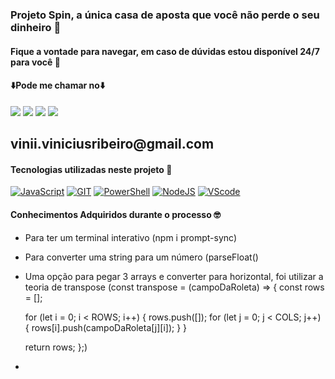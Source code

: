 ### Projeto Spin, a única casa de aposta que você não perde o seu dinheiro 🎰
#### Fique a vontade para navegar, em caso de dúvidas estou disponível 24/7 para você 🫵



#### ⬇️Pode me chamar no⬇️

<div> 
    <a href="https://www.linkedin.com/in/vinicius-ribeiro-4690741ba/" target="_blank"><img src="https://img.shields.io/badge/LinkedIn-0077B5?style=for-the-badge&logo=linkedin&logoColor=white" target="_blank"></a>
    <a href="https://wa.me/5511943232223" target="_blank"><img src="https://img.shields.io/badge/WhatsApp-25D366?style=for-the-badge&logo=whatsapp&logoColor=white" target="_blank"></a>
    <a href="www.youtube.com/@Devdebotas" target="_blank"><img src="https://img.shields.io/badge/YouTube-FF0000?style=for-the-badge&logo=youtube&logoColor=white" target="_blank"></a>
    <a href="vinii.viniciusribeiro@gmail.com" target="_blank"><img src="https://img.shields.io/badge/Gmail-D14836?style=for-the-badge&logo=gmail&logoColor=white" target="_blank"></a> 
    <h2>vinii.viniciusribeiro@gmail.com</h2>
</div>


#### Tecnologias utilizadas neste projeto 🤖

[![JavaScript](	https://img.shields.io/badge/JavaScript-323330?style=for-the-badge&logo=javascript&logoColor=F7DF1E)](#) 
[![GIT](	https://img.shields.io/badge/GIT-E44C30?style=for-the-badge&logo=git&logoColor=white)](#) 
[![PowerShell](	https://img.shields.io/badge/powershell-5391FE?style=for-the-badge&logo=powershell&logoColor=white)](#) 
[![NodeJS](	https://img.shields.io/badge/Node.js-43853D?style=for-the-badge&logo=node.js&logoColor=white)](#) 
[![VScode](	https://img.shields.io/badge/Made%20for-VSCode-1f425f.svg)](#)


#### Conhecimentos Adquiridos durante o processo 🤓

- Para ter um terminal interativo (npm i prompt-sync)
- Para converter uma string para um número (parseFloat()
- Uma opção para pegar 3 arrays e converter para horizontal, foi utilizar a teoria de transpose (const transpose = (campoDaRoleta) => {
  const rows = [];

  for (let i = 0; i < ROWS; i++) {
    rows.push([]);
    for (let j = 0; j < COLS; j++) {
      rows[i].push(campoDaRoleta[j][i]);
    }
  }

  return rows;
};)
- 